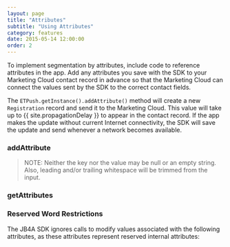 ```yaml
---
layout: page
title: "Attributes"
subtitle: "Using Attributes"
category: features
date: 2015-05-14 12:00:00
order: 2
---
```

To implement segmentation by attributes, include code to reference attributes in the app. Add any attributes you save with the SDK to your Marketing Cloud contact record in advance so that the Marketing Cloud can connect the values sent by the SDK to the correct contact fields.

The `ETPush.getInstance().addAttribute()` method will create a new `Registration` record and send it to the Marketing Cloud. This value will take up to {{ site.propagationDelay }} to appear in the contact record. If the app makes the update without current Internet connectivity, the SDK will save the update and send whenever a network becomes available.

### addAttribute

<script src="https://gist.github.com/sfmc-mobilepushsdk/bcca3dd22e40c43af42d.js"></script>

> NOTE: Neither the key nor the value may be null or an empty string. Also, leading and/or trailing whitespace will be trimmed from the input.<br/>

### getAttributes

<script src="https://gist.github.com/sfmc-mobilepushsdk/449f7dc8f44ea217cb1d.js"></script>

### Reserved Word Restrictions

The JB4A SDK ignores calls to modify values associated with the following attributes, as these attributes represent reserved internal attributes:

<script src="https://gist.github.com/sfmc-mobilepushsdk/34af56f4a7d4a1acd2a3.js"></script>
